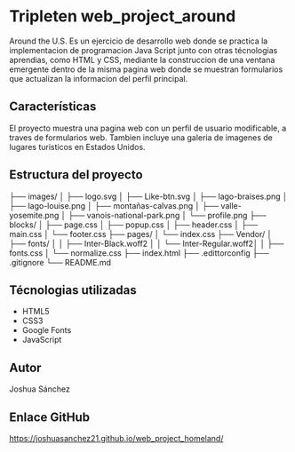 # Tripleten web_project_around

Around the U.S. Es un ejercicio de desarrollo web donde se practica la implementacion de programacion Java Script junto con otras técnologias aprendias, como HTML y CSS, mediante la construccion de una ventana emergente dentro de la misma pagina web donde se muestran formularios que actualizan la informacion del perfil principal.

## Características

El proyecto muestra una pagina web con un perfil de usuario modificable, a traves de formularios web. Tambien incluye una galeria de imagenes de lugares turisticos en Estados Unidos.

## Estructura del proyecto

├── images/
│ ├── logo.svg
│ ├── Like-btn.svg
│ ├── lago-braises.png
│ ├── lago-louise.png
│ ├── montañas-calvas.png
│ ├── valle-yosemite.png
│ ├── vanois-national-park.png
│ └── profile.png
├── blocks/
│ ├── page.css
│ ├── popup.css
│ ├── header.css
│ ├── main.css
│ └── footer.css
├── pages/
│ └── index.css
├── Vendor/
│ ├── fonts/
│ │ ├── Inter-Black.woff2
│ │ └── Inter-Regular.woff2│
│ ├── fonts.css
│ └── normalize.css
├── index.html
├── .edittorconfig
├── .gitignore
└── README.md

## Técnologias utilizadas

- HTML5
- CSS3
- Google Fonts
- JavaScript

## Autor

Joshua Sánchez

## Enlace GitHub

https://joshuasanchez21.github.io/web_project_homeland/
